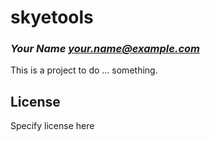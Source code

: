 # skyetools
### _Your Name <your.name@example.com>_

This is a project to do ... something.

## License

Specify license here

